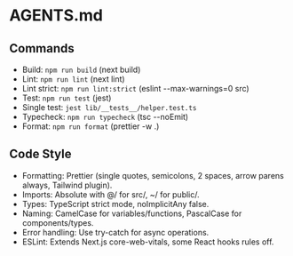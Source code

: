 # AGENTS.md

## Commands
- Build: `npm run build` (next build)
- Lint: `npm run lint` (next lint)
- Lint strict: `npm run lint:strict` (eslint --max-warnings=0 src)
- Test: `npm run test` (jest)
- Single test: `jest lib/__tests__/helper.test.ts`
- Typecheck: `npm run typecheck` (tsc --noEmit)
- Format: `npm run format` (prettier -w .)

## Code Style
- Formatting: Prettier (single quotes, semicolons, 2 spaces, arrow parens always, Tailwind plugin).
- Imports: Absolute with @/ for src/, ~/ for public/.
- Types: TypeScript strict mode, noImplicitAny false.
- Naming: CamelCase for variables/functions, PascalCase for components/types.
- Error handling: Use try-catch for async operations.
- ESLint: Extends Next.js core-web-vitals, some React hooks rules off.